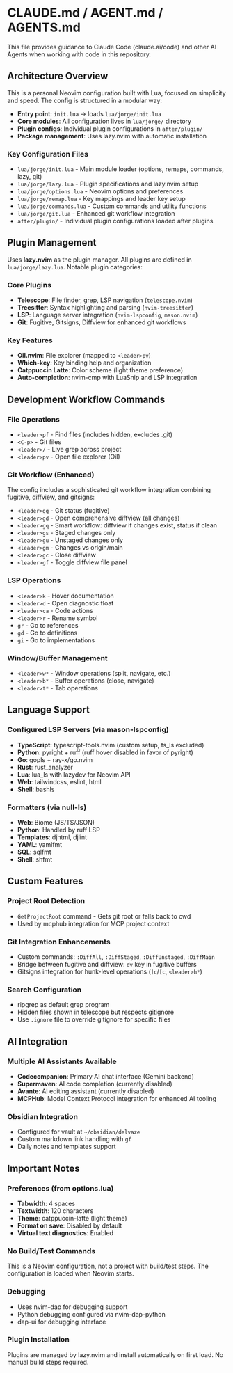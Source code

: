 # CLAUDE.md / AGENT.md / AGENTS.md

This file provides guidance to Claude Code (claude.ai/code) and other AI Agents when working with code in this repository.

## Architecture Overview

This is a personal Neovim configuration built with Lua, focused on simplicity and speed. The config is structured in a modular way:

- **Entry point**: `init.lua` → loads `lua/jorge/init.lua`
- **Core modules**: All configuration lives in `lua/jorge/` directory
- **Plugin configs**: Individual plugin configurations in `after/plugin/`
- **Package management**: Uses lazy.nvim with automatic installation

### Key Configuration Files

- `lua/jorge/init.lua` - Main module loader (options, remaps, commands, lazy, git)
- `lua/jorge/lazy.lua` - Plugin specifications and lazy.nvim setup
- `lua/jorge/options.lua` - Neovim options and preferences
- `lua/jorge/remap.lua` - Key mappings and leader key setup
- `lua/jorge/commands.lua` - Custom commands and utility functions
- `lua/jorge/git.lua` - Enhanced git workflow integration
- `after/plugin/` - Individual plugin configurations loaded after plugins

## Plugin Management

Uses **lazy.nvim** as the plugin manager. All plugins are defined in `lua/jorge/lazy.lua`. Notable plugin categories:

### Core Plugins
- **Telescope**: File finder, grep, LSP navigation (`telescope.nvim`)
- **Treesitter**: Syntax highlighting and parsing (`nvim-treesitter`)
- **LSP**: Language server integration (`nvim-lspconfig`, `mason.nvim`)
- **Git**: Fugitive, Gitsigns, Diffview for enhanced git workflows

### Key Features
- **Oil.nvim**: File explorer (mapped to `<leader>pv`)
- **Which-key**: Key binding help and organization
- **Catppuccin Latte**: Color scheme (light theme preference)
- **Auto-completion**: nvim-cmp with LuaSnip and LSP integration

## Development Workflow Commands

### File Operations
- `<leader>pf` - Find files (includes hidden, excludes .git)
- `<C-p>` - Git files
- `<leader>/` - Live grep across project
- `<leader>pv` - Open file explorer (Oil)

### Git Workflow (Enhanced)
The config includes a sophisticated git workflow integration combining fugitive, diffview, and gitsigns:

- `<leader>gg` - Git status (fugitive)
- `<leader>gd` - Open comprehensive diffview (all changes)
- `<leader>gq` - Smart workflow: diffview if changes exist, status if clean
- `<leader>gs` - Staged changes only
- `<leader>gu` - Unstaged changes only  
- `<leader>gm` - Changes vs origin/main
- `<leader>gc` - Close diffview
- `<leader>gf` - Toggle diffview file panel

### LSP Operations
- `<leader>k` - Hover documentation
- `<leader>d` - Open diagnostic float
- `<leader>ca` - Code actions
- `<leader>r` - Rename symbol
- `gr` - Go to references
- `gd` - Go to definitions
- `gi` - Go to implementations

### Window/Buffer Management
- `<leader>w*` - Window operations (split, navigate, etc.)
- `<leader>b*` - Buffer operations (close, navigate)
- `<leader>t*` - Tab operations

## Language Support

### Configured LSP Servers (via mason-lspconfig)
- **TypeScript**: typescript-tools.nvim (custom setup, ts_ls excluded)
- **Python**: pyright + ruff (ruff hover disabled in favor of pyright)
- **Go**: gopls + ray-x/go.nvim
- **Rust**: rust_analyzer
- **Lua**: lua_ls with lazydev for Neovim API
- **Web**: tailwindcss, eslint, html
- **Shell**: bashls

### Formatters (via null-ls)
- **Web**: Biome (JS/TS/JSON)
- **Python**: Handled by ruff LSP
- **Templates**: djhtml, djlint
- **YAML**: yamlfmt
- **SQL**: sqlfmt
- **Shell**: shfmt

## Custom Features

### Project Root Detection
- `GetProjectRoot` command - Gets git root or falls back to cwd
- Used by mcphub integration for MCP project context

### Git Integration Enhancements
- Custom commands: `:DiffAll`, `:DiffStaged`, `:DiffUnstaged`, `:DiffMain`
- Bridge between fugitive and diffview: `dv` key in fugitive buffers
- Gitsigns integration for hunk-level operations (`]c`/`[c`, `<leader>h*`)

### Search Configuration
- ripgrep as default grep program
- Hidden files shown in telescope but respects gitignore
- Use `.ignore` file to override gitignore for specific files

## AI Integration

### Multiple AI Assistants Available
- **Codecompanion**: Primary AI chat interface (Gemini backend)
- **Supermaven**: AI code completion (currently disabled)
- **Avante**: AI editing assistant (currently disabled)  
- **MCPHub**: Model Context Protocol integration for enhanced AI tooling

### Obsidian Integration
- Configured for vault at `~/obsidian/delvaze`
- Custom markdown link handling with `gf`
- Daily notes and templates support

## Important Notes

### Preferences (from options.lua)
- **Tabwidth**: 4 spaces
- **Textwidth**: 120 characters
- **Theme**: catppuccin-latte (light theme)
- **Format on save**: Disabled by default
- **Virtual text diagnostics**: Enabled

### No Build/Test Commands
This is a Neovim configuration, not a project with build/test steps. The configuration is loaded when Neovim starts.

### Debugging
- Uses nvim-dap for debugging support
- Python debugging configured via nvim-dap-python
- dap-ui for debugging interface

### Plugin Installation
Plugins are managed by lazy.nvim and install automatically on first load. No manual build steps required.
